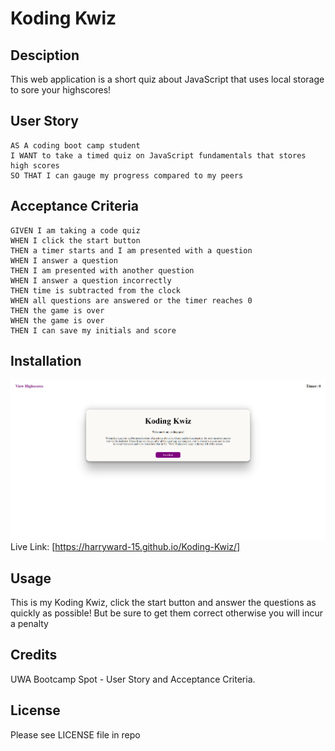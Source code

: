 # Koding Kwiz


## Desciption

This web application is a short quiz about JavaScript that uses local storage to sore your highscores!
## User Story

```
AS A coding boot camp student
I WANT to take a timed quiz on JavaScript fundamentals that stores high scores
SO THAT I can gauge my progress compared to my peers
```

## Acceptance Criteria

```
GIVEN I am taking a code quiz
WHEN I click the start button
THEN a timer starts and I am presented with a question
WHEN I answer a question
THEN I am presented with another question
WHEN I answer a question incorrectly
THEN time is subtracted from the clock
WHEN all questions are answered or the timer reaches 0
THEN the game is over
WHEN the game is over
THEN I can save my initials and score
```

## Installation

![passwordgen img](./assets/mockup.png)
Live Link: [https://harryward-15.github.io/Koding-Kwiz/]

## Usage

This is my Koding Kwiz, click the start button and answer the questions as quickly as possible! But be sure to get them correct otherwise you will incur a penalty

## Credits

UWA Bootcamp Spot - User Story and Acceptance Criteria.

## License

Please see LICENSE file in repo
